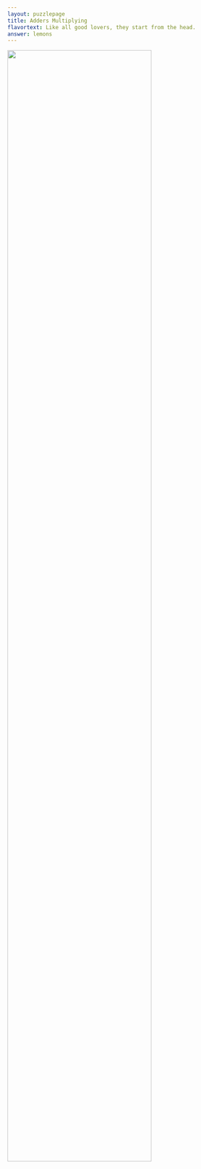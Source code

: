 ```yaml
---
layout: puzzlepage
title: Adders Multiplying
flavortext: Like all good lovers, they start from the head.
answer: lemons
---
```


<img style="float: center; margin: 0px 15px 15px 0px;" src="{{site.imgurl}}/addersmultiplying.png" width="80%" />
